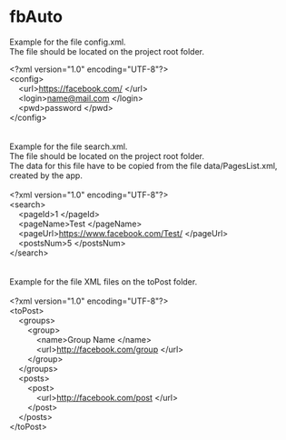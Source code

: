 # fbAuto

Example for the file
config.xml. <br>
The file should be located on the project root folder.

\<?xml version="1.0" encoding="UTF-8"?> <br>
\<config> </br>
&nbsp;&nbsp;&nbsp;&nbsp;\<url>https://facebook.com/ \</url> <br>
&nbsp;&nbsp;&nbsp;&nbsp;\<login>name@mail.com \</login> <br>
&nbsp;&nbsp;&nbsp;&nbsp;\<pwd>password \</pwd> <br> 
\</config>
<br>
<br>
<br>
Example for the file search.xml. <br>
The file should be located on the project root folder. <br>
The data for this file have to be copied from the file data/PagesList.xml, created by the app. <br><br>
\<?xml version="1.0" encoding="UTF-8"?> <br>
\<search> <br>
&nbsp;&nbsp;&nbsp;&nbsp;\<pageId>1 \</pageId> <br>
&nbsp;&nbsp;&nbsp;&nbsp;\<pageName>Test \</pageName> <br>
&nbsp;&nbsp;&nbsp;&nbsp;\<pageUrl>https://www.facebook.com/Test/ \</pageUrl> <br>
&nbsp;&nbsp;&nbsp;&nbsp;\<postsNum>5 \</postsNum> <br>
\</search>
<br>
<br>
<br>
Example for the file XML files on the toPost folder.
<br>
<br>
\<?xml version="1.0" encoding="UTF-8"?> <br>
\<toPost> <br>
&nbsp;&nbsp;&nbsp;&nbsp;\<groups> <br>
&nbsp;&nbsp;&nbsp;&nbsp;&nbsp;&nbsp;&nbsp;&nbsp;\<group> <br>
&nbsp;&nbsp;&nbsp;&nbsp;&nbsp;&nbsp;&nbsp;&nbsp;&nbsp;&nbsp;&nbsp;&nbsp;\<name>Group Name \</name> <br>
&nbsp;&nbsp;&nbsp;&nbsp;&nbsp;&nbsp;&nbsp;&nbsp;&nbsp;&nbsp;&nbsp;&nbsp;\<url>http://facebook.com/group \</url> <br>
&nbsp;&nbsp;&nbsp;&nbsp;&nbsp;&nbsp;&nbsp;&nbsp;\</group> <br>
&nbsp;&nbsp;&nbsp;&nbsp;\</groups> <br>
&nbsp;&nbsp;&nbsp;&nbsp;\<posts> <br>
&nbsp;&nbsp;&nbsp;&nbsp;&nbsp;&nbsp;&nbsp;&nbsp;\<post> <br>
&nbsp;&nbsp;&nbsp;&nbsp;&nbsp;&nbsp;&nbsp;&nbsp;&nbsp;&nbsp;&nbsp;&nbsp;\<url>http://facebook.com/post \</url> <br>
&nbsp;&nbsp;&nbsp;&nbsp;&nbsp;&nbsp;&nbsp;&nbsp;\</post> <br>
&nbsp;&nbsp;&nbsp;&nbsp;\</posts> <br>
\</toPost>
